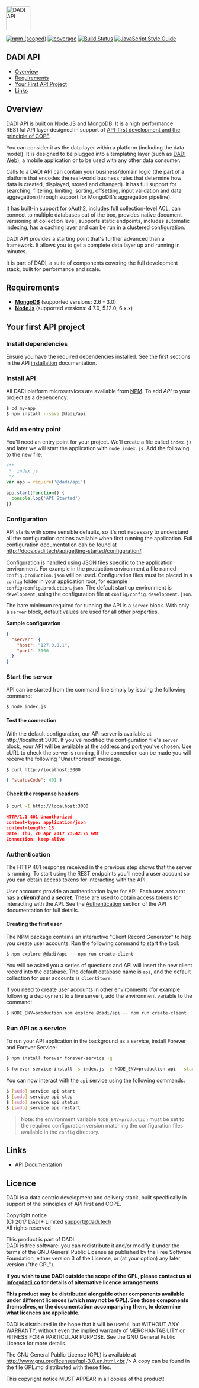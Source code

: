 <img src="http://52.209.207.148/assets/products/dadi-api-full.png" alt="DADI API" height="65"/>

[![npm (scoped)](https://img.shields.io/npm/v/@dadi/api.svg?maxAge=10800&style=flat-square)](https://www.npmjs.com/package/@dadi/api)
[![coverage](https://img.shields.io/badge/coverage-84%25-yellow.svg?style=flat?style=flat-square)](https://github.com/dadi/api)
[![Build Status](https://travis-ci.org/dadi/api.svg?branch=master)](https://travis-ci.org/dadi/api)
[![JavaScript Style Guide](https://img.shields.io/badge/code%20style-standard-brightgreen.svg?style=flat-square)](http://standardjs.com/)

## DADI API

* [Overview](#overview)
* [Requirements](#requirements)
* [Your First API Project](#your-first-api-project)
* [Links](#links)

## Overview

DADI API is built on Node.JS and MongoDB. It is a high performance RESTful API layer designed in support of [API-first development and the principle of COPE](https://dadi.tech/platform/concepts/api-first-and-cope/).

You can consider it as the data layer within a platform (including the data model). It is designed to be plugged into a templating layer (such as [DADI Web](https://dadi.tech/platform/web)), a mobile application or to be used with any other data consumer.

Calls to a DADI API can contain your business/domain logic (the part of a platform that encodes the real-world business rules that determine how data is created, displayed, stored and changed). It has full support for searching, filtering, limiting, sorting, offsetting, input validation and data aggregation (through support for MongoDB's aggregation pipeline).

It has built-in support for oAuth2, includes full collection-level ACL, can connect to multiple databases out of the box, provides native document versioning at collection level, supports static endpoints, includes automatic indexing, has a caching layer and can be run in a clustered configuration.

DADI API provides a starting point that's further advanced than a framework. It allows you to get a complete data layer up and running in minutes.

It is part of DADI, a suite of components covering the full development stack, built for performance and scale.

## Requirements

* **[MongoDB](https://docs.mongodb.com/v3.0/)** (supported versions: 2.6 - 3.0)
* **[Node.js](https://www.nodejs.org/)** (supported versions: 4.7.0, 5.12.0, 6.x.x)

## Your first API project

### Install dependencies

Ensure you have the required dependencies installed. See the first sections in the API  [installation](http://docs.dadi.tech/api/getting-started/installing/) documentation.

### Install API

All DADI platform microservices are available from [NPM](https://www.npmjs.com/). To add *API* to your project as a dependency:

```bash
$ cd my-app
$ npm install --save @dadi/api
```

### Add an entry point

You'll need an entry point for your project. We'll create a file called `index.js` and later we will start the application with `node index.js`. Add the following to the new file:

```js
/**
 *  index.js
 */
var app = require('@dadi/api')

app.start(function() {
  console.log('API Started')
})
```

### Configuration

API starts with some sensible defaults, so it's not necessary to understand all the configuration options available when first running the application. Full configuration documentation can be found at http://docs.dadi.tech/api/getting-started/configuration/.

Configuration is handled using JSON files specific to the application environment. For example in the production environment a file named `config.production.json` will be used. Configuration files must be placed in a `config` folder in your application root, for example `config/config.production.json`. The default start up environment is `development`, using the configuration file at `config/config.development.json`.

The bare minimum required for running the API is a `server` block. With only a `server` block, default values are used for all other properties.

**Sample configuration**

```json
{
  "server": {
    "host": "127.0.0.1",
    "port": 3000
  }
}
```

### Start the server

API can be started from the command line simply by issuing the following command:

```bash
$ node index.js
```

#### Test the connection

With the default configuration, our API server is available at http://localhost:3000. If you've modified the configuration file's `server` block, your API will be available at the address and port you've chosen. Use cURL to check the server is running, if the connection can be made you will receive the following "Unauthorised" message.

```bash
$ curl http://localhost:3000
```

```json
{ "statusCode": 401 }
```


#### Check the response headers

```bash
$ curl -I http://localhost:3000
```
```json
HTTP/1.1 401 Unauthorized
content-type: application/json
content-length: 18
Date: Thu, 20 Apr 2017 23:42:25 GMT
Connection: keep-alive
```

### Authentication

The HTTP 401 response received in the previous step shows that the server is running. To start using the REST endpoints you'll need a user account so you can obtain access tokens for interacting with the API.

User accounts provide an authentication layer for API. Each user account has a *__clientId__* and a *__secret__*. These are used to obtain access tokens for interacting with the API. See the [Authentication](http://docs.dadi.tech/api/concepts/authentication/) section of the API documentation for full details.

#### Creating the first user

The NPM package contains an interactive "Client Record Generator" to help you create user accounts. Run the following command to start the tool:

```bash
$ npm explore @dadi/api -- npm run create-client
```

You will be asked you a series of questions and API will insert the new client record into the database. The default database name is `api`, and the default collection for user accounts is `clientStore`.

If you need to create user accounts in other environments (for example following a deployment to a live server), add the environment variable to the command:

```bash
$ NODE_ENV=production npm explore @dadi/api -- npm run create-client
```

### Run API as a service
To run your API application in the background as a service, install Forever and Forever Service:

```bash
$ npm install forever forever-service -g

$ forever-service install -s index.js -e NODE_ENV=production api --start
```

You can now interact with the `api` service using the following commands:

```bash
$ [sudo] service api start
$ [sudo] service api stop
$ [sudo] service api status
$ [sudo] service api restart
```

> Note: the environment variable `NODE_ENV=production` must be set to the required configuration version matching the configuration files available in the `config` directory.

## Links
* [API Documentation](http://docs.dadi.tech/api/)

## Licence

DADI is a data centric development and delivery stack, built specifically in support of the principles of API first and COPE.

Copyright notice<br />
(C) 2017 DADI+ Limited <support@dadi.tech><br />
All rights reserved

This product is part of DADI.<br />
DADI is free software: you can redistribute it and/or modify
it under the terms of the GNU General Public License as published by
the Free Software Foundation, either version 3 of the License, or
(at your option) any later version ("the GPL").

**If you wish to use DADI outside the scope of the GPL, please
contact us at info@dadi.co for details of alternative licence
arrangements.**

**This product may be distributed alongside other components
available under different licences (which may not be GPL). See
those components themselves, or the documentation accompanying
them, to determine what licences are applicable.**

DADI is distributed in the hope that it will be useful,
but WITHOUT ANY WARRANTY; without even the implied warranty of
MERCHANTABILITY or FITNESS FOR A PARTICULAR PURPOSE.  See the
GNU General Public License for more details.

The GNU General Public License (GPL) is available at
http://www.gnu.org/licenses/gpl-3.0.en.html.<br />
A copy can be found in the file GPL.md distributed with
these files.

This copyright notice MUST APPEAR in all copies of the product!
